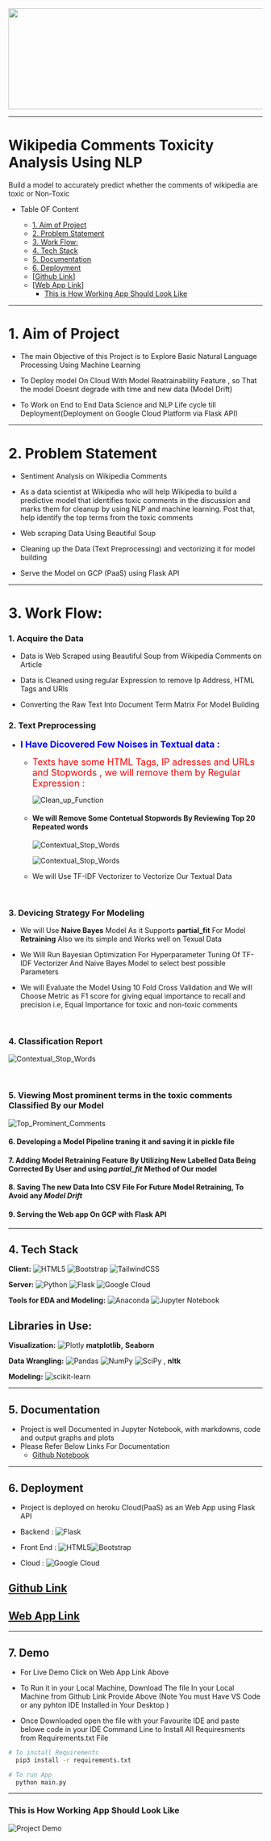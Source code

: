 <img src="https://github.com/DhirendraSrivastav007/Data-Science-Projects/blob/e615c348326b7c951e904e5c861cec6a4017ca4b/NLP-%20Wikipedia%20Toxicity/Project_Deployment/static/Wikipedia%20Toxicity%20Image.jpeg" align="center" height="200" width = "800" >

<hr>

# Wikipedia Comments Toxicity Analysis Using NLP

Build a model to accurately predict whether the comments of wikipedia are toxic or Non-Toxic




- Table OF Content

  * [1. Aim of Project](#1-aim-of-project)
  * [2. Problem Statement](#2-problem-statement)
  * [3.  Work Flow:](#3-work-flow)
  * [4. Tech Stack](#4-tech-stack)
  * [5. Documentation](#5-documentation)
  * [6. Deployment](#6-deployment)
  * [[Github Link](https://github.com/DhirendraSrivastav007/Data-Science-Projects/tree/master/NLP-%20Wikipedia%20Toxicity)]
  * [[Web App Link](https://diabetes-prediction-333614.el.r.appspot.com/)]
    + [This is How Working App Should Look Like](#this-is-how-working-app-should-look-like)



<hr>

# 1. Aim of Project

- The main Objective of this Project is to Explore Basic Natural Language Processing Using Machine Learning

- To Deploy model On Cloud With Model Reatrainability Feature , so That the model Doesnt degrade with time and new data (Model Drift)

- To Work on End to End Data Science and NLP Life cycle till Deployment(Deployment on Google Cloud Platform via Flask API)


<hr>


# 2. Problem Statement

- Sentiment Analysis on Wikipedia Comments

- As a data scientist at Wikipedia who will help Wikipedia to build a predictive model that identifies toxic comments in the discussion and marks them for cleanup by using NLP     and machine learning. Post that, help identify the top terms from the toxic comments

- Web scraping Data Using Beautiful Soup

- Cleaning up the Data (Text Preprocessing) and vectorizing it for model building

- Serve the Model on GCP (PaaS) using Flask API



<hr>

# 3. Work Flow:

   ### 1. Acquire the Data
   - Data is Web Scraped using Beautiful Soup from Wikipedia Comments on Article
   
   - Data is Cleaned using regular Expression to remove Ip Address, HTML Tags and URls
   
   - Converting the Raw Text Into Document Term Matrix For Model Building
   
   
   
   
  ### 2. Text Preprocessing
  
  - <font color = "blue" size=4.8px> <b>I Have Dicovered Few Noises in Textual data : </b></font>

      * <font color = "red" size=4.8px>Texts have some HTML Tags, IP adresses and URLs and Stopwords , we will remove them by Regular Expression : </font>
       
        ![Clean_up_Function](https://github.com/DhirendraSrivastav007/Data-Science-Projects/blob/7e699f5511a41215824917719335d1bfd7c1db9a/NLP-%20Wikipedia%20Toxicity/Project_Deployment/static/Text_Clean_Up_Function.png)
      
      * #### We will Remove Some Contetual Stopwords By Reviewing Top 20 Repeated words
      
        ![Contextual_Stop_Words](https://github.com/DhirendraSrivastav007/Data-Science-Projects/blob/7e699f5511a41215824917719335d1bfd7c1db9a/NLP-%20Wikipedia%20Toxicity/Project_Deployment/static/Top_20_Words.png)
      
        ![Contextual_Stop_Words](https://github.com/DhirendraSrivastav007/Data-Science-Projects/blob/7e699f5511a41215824917719335d1bfd7c1db9a/NLP-%20Wikipedia%20Toxicity/Project_Deployment/static/Contextual_Stop_Words.png)   

  
     * We will Use TF-IDF Vectorizer to Vectorize Our Textual Data




<br>

  ### 3. Devicing Strategy For Modeling
      
   * We will Use **Naive Bayes** Model As it Supports **partial_fit** For Model **Retraining** Also we its simple and Works well on Texual Data
   
   * We Will Run Bayesian Optimization For Hyperparameter Tuning Of TF-IDF Vectorizer And Naive Bayes Model to select best possible Parameters
   
   * We will Evaluate the Model Using 10 Fold Cross Validation and We will Choose Metric as F1 score for giving equal importance to recall and precision i.e, Equal Importance        for toxic and non-toxic comments
   
  
<br>
  
  
  ### 4. Classification Report
  
  ![Contextual_Stop_Words](https://github.com/DhirendraSrivastav007/Data-Science-Projects/blob/7e699f5511a41215824917719335d1bfd7c1db9a/NLP-%20Wikipedia%20Toxicity/Project_Deployment/static/Classification_Report.png)

  
  
  
  
<br>
  
  ### 5. Viewing Most prominent terms in the toxic comments Classified By our Model
  
   ![Top_Prominent_Comments](https://github.com/DhirendraSrivastav007/Data-Science-Projects/blob/7e699f5511a41215824917719335d1bfd7c1db9a/NLP-%20Wikipedia%20Toxicity/Project_Deployment/static/Top_Toxic_Comments.png)
   
   
   
  #### 6. Developing a Model Pipeline traning it and saving it in pickle file
  
  
  #### 7. Adding Model Retraining Feature By Utilizing New Labelled Data Being Corrected By User and using ***partial_fit*** Method of Our model
  
  #### 8. Saving The new Data Into CSV File For Future Model Retraining, To Avoid any ***Model Drift***
  
  
  #### 9. Serving the Web app On GCP with Flask API
  
    
    
<hr>   


    
## 4. Tech Stack

**Client:** ![HTML5](https://img.shields.io/badge/html5-%23E34F26.svg?style=for-the-badge&logo=html5&logoColor=white) ![Bootstrap](https://img.shields.io/badge/bootstrap-%23563D7C.svg?style=for-the-badge&logo=bootstrap&logoColor=white)	![TailwindCSS](https://img.shields.io/badge/tailwindcss-%2338B2AC.svg?style=for-the-badge&logo=tailwind-css&logoColor=white)

**Server:** ![Python](https://img.shields.io/badge/python-3670A0?style=for-the-badge&logo=python&logoColor=ffdd54) ![Flask](https://img.shields.io/badge/flask-%23000.svg?style=for-the-badge&logo=flask&logoColor=white) 	![Google Cloud](https://img.shields.io/badge/GoogleCloud-%234285F4.svg?style=for-the-badge&logo=google-cloud&logoColor=white)

**Tools for EDA and Modeling:** ![Anaconda](https://img.shields.io/badge/Anaconda-%2344A833.svg?style=for-the-badge&logo=anaconda&logoColor=white) ![Jupyter Notebook](https://img.shields.io/badge/jupyter-%23FA0F00.svg?style=for-the-badge&logo=jupyter&logoColor=white)


## **Libraries in Use:**

**Visualization:** ![Plotly](https://img.shields.io/badge/Plotly-%233F4F75.svg?style=for-the-badge&logo=plotly&logoColor=white) **matplotlib,** **Seaborn**

**Data Wrangling:** ![Pandas](https://img.shields.io/badge/pandas-%23150458.svg?style=for-the-badge&logo=pandas&logoColor=white) ![NumPy](https://img.shields.io/badge/numpy-%23013243.svg?style=for-the-badge&logo=numpy&logoColor=white) ![SciPy](https://img.shields.io/badge/SciPy-%230C55A5.svg?style=for-the-badge&logo=scipy&logoColor=%white) , **nltk**

**Modeling:** ![scikit-learn](https://img.shields.io/badge/scikit--learn-%23F7931E.svg?style=for-the-badge&logo=scikit-learn&logoColor=white)



<hr>

## 5. Documentation
- Project is well Documented in Jupyter Notebook, with markdowns, code and output graphs and plots
- Please Refer Below Links For Documentation
    - [Github Notebook](https://github.com/DhirendraSrivastav007/Data-Science-Projects/blob/7e699f5511a41215824917719335d1bfd7c1db9a/NLP-%20Wikipedia%20Toxicity/Wikipedia%20Toxicity%20Project.ipynb)



<hr>


## 6. Deployment

- Project is deployed on heroku Cloud(PaaS) as an Web App using Flask API
- Backend : ![Flask](https://img.shields.io/badge/flask-%23000.svg?style=for-the-badge&logo=flask&logoColor=white)

- Front End : ![HTML5](https://img.shields.io/badge/html5-%23E34F26.svg?style=for-the-badge&logo=html5&logoColor=white)![Bootstrap](https://img.shields.io/badge/bootstrap-%23563D7C.svg?style=for-the-badge&logo=bootstrap&logoColor=white)

- Cloud : 	![Google Cloud](https://img.shields.io/badge/GoogleCloud-%234285F4.svg?style=for-the-badge&logo=google-cloud&logoColor=white)

## [Github Link](https://github.com/DhirendraSrivastav007/Data-Science-Projects/tree/master/NLP-%20Wikipedia%20Toxicity)

## [Web App Link](https://diabetes-prediction-333614.el.r.appspot.com/)



<hr>


## 7.  Demo

- For Live Demo Click on Web App Link Above 

- To Run it in your Local Machine, Download The file In your Local Machine from Github Link Provide Above (Note You must Have VS Code or any pyhton IDE Installed in Your Desktop )
- Once Downloaded open the file with your Favourite IDE and paste belowe code in your IDE Command Line to Install All Requiresments from Requirements.txt File 

```bash
# To install Requirements
  pip3 install -r requirements.txt

# To run App
  python main.py
```

<hr>


### This is How Working App Should Look Like

![Project Demo](https://github.com/DhirendraSrivastav007/Data-Science-Projects/blob/master/House%20Price%20Prediction/Flask%20API/static/Project_Demo.gif)



